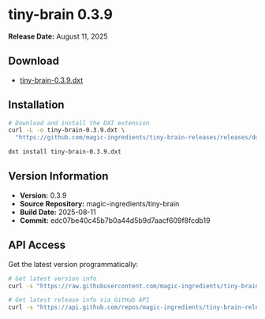 # tiny-brain 0.3.9

**Release Date:** August 11, 2025

## Download
- [tiny-brain-0.3.9.dxt]()

## Installation
```bash
# Download and install the DXT extension
curl -L -o tiny-brain-0.3.9.dxt \
  "https://github.com/magic-ingredients/tiny-brain-releases/releases/download/v0.3.9/tiny-brain-0.3.9.dxt"

dxt install tiny-brain-0.3.9.dxt
```

## Version Information
- **Version:** 0.3.9
- **Source Repository:** magic-ingredients/tiny-brain
- **Build Date:** 2025-08-11
- **Commit:** edc07be40c45b7b0a44d5b9d7aacf609f8fcdb19

## API Access
Get the latest version programmatically:
```bash
# Get latest version info
curl -s "https://raw.githubusercontent.com/magic-ingredients/tiny-brain-releases/main/latest/version.json"

# Get latest release info via GitHub API
curl -s "https://api.github.com/repos/magic-ingredients/tiny-brain-releases/releases/latest"
```
